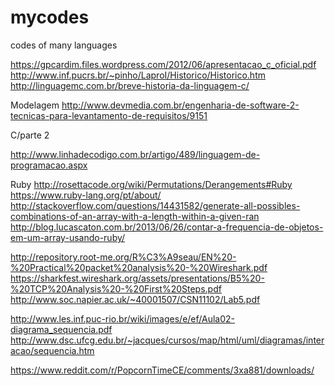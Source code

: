 # mycodes
codes of many languages

https://gpcardim.files.wordpress.com/2012/06/apresentacao_c_oficial.pdf
http://www.inf.pucrs.br/~pinho/LaproI/Historico/Historico.htm
http://linguagemc.com.br/breve-historia-da-linguagem-c/

Modelagem
http://www.devmedia.com.br/engenharia-de-software-2-tecnicas-para-levantamento-de-requisitos/9151

C/parte 2

http://www.linhadecodigo.com.br/artigo/489/linguagem-de-programacao.aspx

Ruby
http://rosettacode.org/wiki/Permutations/Derangements#Ruby
https://www.ruby-lang.org/pt/about/
http://stackoverflow.com/questions/14431582/generate-all-possibles-combinations-of-an-array-with-a-length-within-a-given-ran
http://blog.lucascaton.com.br/2013/06/26/contar-a-frequencia-de-objetos-em-um-array-usando-ruby/


http://repository.root-me.org/R%C3%A9seau/EN%20-%20Practical%20packet%20analysis%20-%20Wireshark.pdf
https://sharkfest.wireshark.org/assets/presentations/B5%20-%20TCP%20Analysis%20-%20First%20Steps.pdf
http://www.soc.napier.ac.uk/~40001507/CSN11102/Lab5.pdf

http://www.les.inf.puc-rio.br/wiki/images/e/ef/Aula02-diagrama_sequencia.pdf
http://www.dsc.ufcg.edu.br/~jacques/cursos/map/html/uml/diagramas/interacao/sequencia.htm


https://www.reddit.com/r/PopcornTimeCE/comments/3xa881/downloads/
